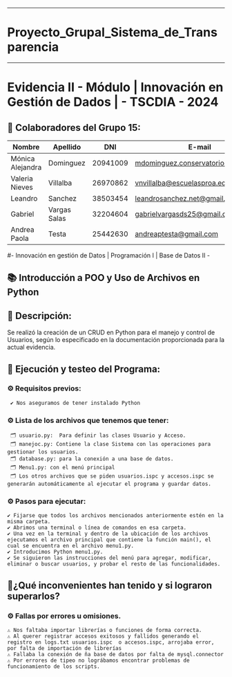 ___________________________________________________________________________________________________________________________
# Proyecto_Grupal_Sistema_de_Transparencia
___________________________________________________________________________________________________________________________

# Evidencia II - Módulo | Innovación en Gestión de Dados | - TSCDIA - 2024


## 👥 Colaboradores del Grupo 15:

| Nombre | Apellido | DNI | E-mail            | Link | Actividad   |
|--------|----------|-----|-------------------|------|-------------|
| Mónica Alejandra| Dominguez | 20941009 | mdominguez.conservatorio@gmail.com | https://github.com/Mdominguez1969 | Ética. |
| Valeria Nieves | Villalba | 26970862 | vnvillalba@escuelasproa.edu.ar | https://github.com/Nieves862  | Base de datos. |
| Leandro | Sanchez | 38503454 | leandrosanchez.net@gmail.com | https://github.com/LeandroSanchez94 | Pseudocodigo. |
| Gabriel | Vargas Salas | 32204604 | gabrielvargasds25@gmail.com | https://github.com/GabrielVargasds | Descripción y Equipo. |
| Andrea Paola | Testa | 25442630 | andreaptesta@gmail.com | https://github.com/PaoTes | ** |


#- Innovación en gestión de Datos | Programación I | Base de Datos II -

## 📚 Introducción a POO y Uso de Archivos en Python

## 📝 Descripción:
 Se realizó la creación de un CRUD en Python para el manejo y control de Usuarios, según lo especificado en la documentación proporcionada para la actual evidencia.
 
## 🔶 Ejecución y testeo del Programa:

### ⚙️ Requisitos previos:
     ✔️ Nos aseguramos de tener instalado Python
     
### ⚙️ Lista de los archivos que tenemos que tener:
     🗂️ usuario.py:  Para definir las clases Usuario y Acceso.
     🗂️ manejoc.py: Contiene la clase Sistema con las operaciones para gestionar los usuarios.
     🗂️ database.py: para la conexión a una base de datos.
     🗂️ Menu1.py: con el menú principal
     🗂️ Los otros archivos que se piden usuarios.ispc y accesos.ispc se generarán automáticamente al ejecutar el programa y guardar datos.
     
### ⚙️ Pasos para ejecutar:

    ✔️ Fijarse que todos los archivos mencionados anteriormente estén en la misma carpeta. 
    ✔️ Abrimos una terminal o línea de comandos en esa carpeta.
    ✔️ Una vez en la terminal y dentro de la ubicación de los archivos ejecutamos el archivo principal que contiene la función main(), el cual se encuentra en el archivo menu1.py.
    ✔️ Introducimos Python menu1.py. 
    ✔️ Se siguieron las instrucciones del menú para agregar, modificar, eliminar o buscar usuarios, y probar el resto de las funcionalidades.

## 🔶¿Qué inconvenientes han tenido y si lograron superarlos?

### ⚙️ Fallas por errores u omisiones.

    ⚠️ Nos faltaba importar librerías o funciones de forma correcta.
    ⚠️ Al querer registrar accesos exitosos y fallidos generando el registro en logs.txt usuarios.ispc  o accesos.ispc, arrojaba error,  por falta de importación de librerías
    ⚠️ Fallaba la conexión de ña base de datos por falta de mysql.connector
    ⚠️ Por errores de tipeo no lográbamos encontrar problemas de funcionamiento de los scripts.

